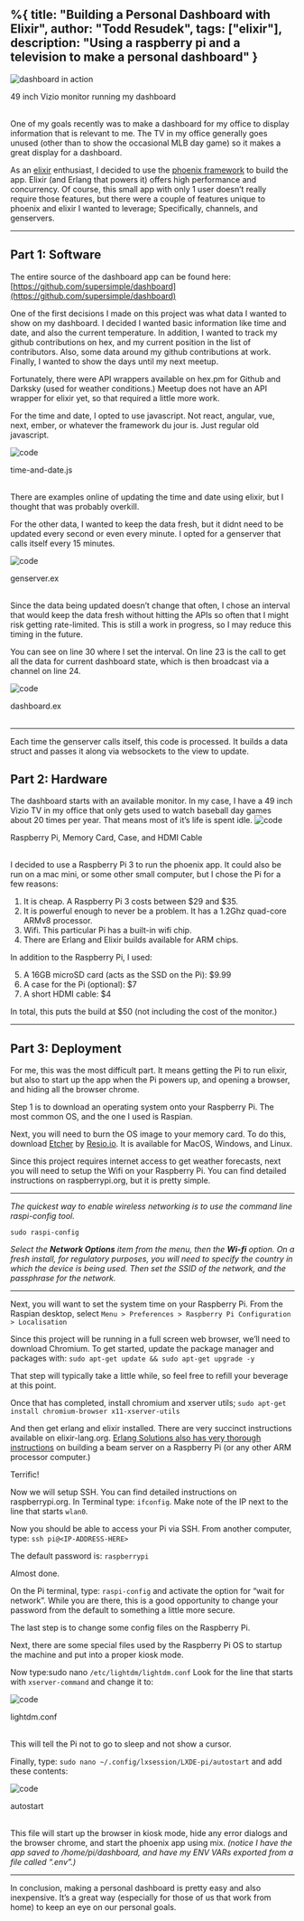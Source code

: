 %{
  title: "Building a Personal Dashboard with Elixir",
  author: "Todd Resudek",
  tags: ["elixir"],
  description: "Using a raspberry pi and a television to make a personal dashboard"
}
---
![dashboard in action](images/dashboard-title.jpeg)
<figcaption>49 inch Vizio monitor running my dashboard</figcaption>

<br />

One of my goals recently was to make a dashboard for my office to display information that is relevant to me. The TV in my office generally goes unused (other than to show the occasional MLB day game) so it makes a great display for a dashboard.

As an [elixir](https://elixir-lang.org/) enthusiast, I decided to use the [phoenix framework](http://phoenixframework.org/) to build the app. Elixir (and Erlang that powers it) offers high performance and concurrency. Of course, this small app with only 1 user doesn’t really require those features, but there were a couple of features unique to phoenix and elixir I wanted to leverage; Specifically, channels, and genservers.

---

## Part 1: Software

The entire source of the dashboard app can be found here: [https://github.com/supersimple/dashboard](https://github.com/supersimple/dashboard)

One of the first decisions I made on this project was what data I wanted to show on my dashboard. I decided I wanted basic information like time and date, and also the current temperature. In addition, I wanted to track my github contributions on hex, and my current position in the list of contributors. Also, some data around my github contributions at work. Finally, I wanted to show the days until my next meetup.

Fortunately, there were API wrappers available on hex.pm for Github and Darksky (used for weather conditions.) Meetup does not have an API wrapper for elixir yet, so that required a little more work.

For the time and date, I opted to use javascript. Not react, angular, vue, next, ember, or whatever the framework du jour is. Just regular old javascript.

![code](images/dashboard-code1.png)
<figcaption>time-and-date.js</figcaption>

<br />

There are examples online of updating the time and date using elixir, but I thought that was probably overkill.

For the other data, I wanted to keep the data fresh, but it didnt need to be updated every second or even every minute. I opted for a genserver that calls itself every 15 minutes.

![code](images/dashboard-code2.png)
<figcaption>genserver.ex</figcaption>

<br />

Since the data being updated doesn’t change that often, I chose an interval that would keep the data fresh without hitting the APIs so often that I might risk getting rate-limited. This is still a work in progress, so I may reduce this timing in the future.

You can see on line 30 where I set the interval. On line 23 is the call to get all the data for current dashboard state, which is then broadcast via a channel on line 24.

![code](images/dashboard-code3.png)
<figcaption>dashboard.ex</figcaption>

<br />

---

Each time the genserver calls itself, this code is processed. It builds a data struct and passes it along via websockets to the view to update.

## Part 2: Hardware

The dashboard starts with an available monitor. In my case, I have a 49 inch Vizio TV in my office that only gets used to watch baseball day games about 20 times per year. That means most of it’s life is spent idle.
![code](images/dashboard-parts.jpeg)
<figcaption>Raspberry Pi, Memory Card, Case, and HDMI Cable</figcaption>

<br />

I decided to use a Raspberry Pi 3 to run the phoenix app. It could also be run on a mac mini, or some other small computer, but I chose the Pi for a few reasons:

1. It is cheap. A Raspberry Pi 3 costs between $29 and $35.
2. It is powerful enough to never be a problem. It has a 1.2Ghz quad-core ARMv8 processor.
3. Wifi. This particular Pi has a built-in wifi chip.
4. There are Erlang and Elixir builds available for ARM chips.

In addition to the Raspberry Pi, I used:

5. A 16GB microSD card (acts as the SSD on the Pi): $9.99
6. A case for the Pi (optional): $7
7. A short HDMI cable: $4

In total, this puts the build at $50 (not including the cost of the monitor.)

---

## Part 3: Deployment

For me, this was the most difficult part. It means getting the Pi to run elixir, but also to start up the app when the Pi powers up, and opening a browser, and hiding all the browser chrome.

Step 1 is to download an operating system onto your Raspberry Pi. The most common OS, and the one I used is Raspian.

Next, you will need to burn the OS image to your memory card. To do this, download [Etcher](https://etcher.io/) by [Resio.io](https://resin.io/). It is available for MacOS, Windows, and Linux.

Since this project requires internet access to get weather forecasts, next you will need to setup the Wifi on your Raspberry Pi. You can find detailed instructions on raspberrypi.org, but it is pretty simple.

---

_The quickest way to enable wireless networking is to use the command line raspi-config tool._

`sudo raspi-config`

_Select the **Network Options** item from the menu, then the **Wi-fi** option. On a fresh install, for regulatory purposes, you will need to specify the country in which the device is being used. Then set the SSID of the network, and the passphrase for the network._

---

Next, you will want to set the system time on your Raspberry Pi. From the Raspian desktop, select `Menu > Preferences > Raspberry Pi Configuration > Localisation`

Since this project will be running in a full screen web browser, we’ll need to download Chromium. To get started, update the package manager and packages with: `sudo apt-get update && sudo apt-get upgrade -y`

That step will typically take a little while, so feel free to refill your beverage at this point.

Once that has completed, install chromium and xserver utils; `sudo apt-get install chromium-browser x11-xserver-utils`

And then get erlang and elixir installed. There are very succinct instructions available on elixir-lang.org. [Erlang Solutions also has very thorough instructions](https://www.erlang-solutions.com/blog/installing-elixir-on-a-raspberry-pi-the-easy-way.html) on building a beam server on a Raspberry Pi (or any other ARM processor computer.)

Terrific!

Now we will setup SSH. You can find detailed instructions on raspberrypi.org. In Terminal type: `ifconfig`. Make note of the IP next to the line that starts `wlan0`.

Now you should be able to access your Pi via SSH. From another computer, type: `ssh pi@<IP-ADDRESS-HERE>`

The default password is: `raspberrypi`

Almost done.

On the Pi terminal, type: `raspi-config` and activate the option for “wait for network”. While you are there, this is a good opportunity to change your password from the default to something a little more secure.

The last step is to change some config files on the Raspberry Pi.

Next, there are some special files used by the Raspberry Pi OS to startup the machine and put into a proper kiosk mode.

Now type:sudo nano `/etc/lightdm/lightdm.conf` Look for the line that starts with `xserver-command` and change it to:

![code](images/dashboard-code4.png)
<figcaption>lightdm.conf</figcaption>

<br />

This will tell the Pi not to go to sleep and not show a cursor.

Finally, type: `sudo nano ~/.config/lxsession/LXDE-pi/autostart` and add these contents:

![code](images/dashboard-code5.png)
<figcaption>autostart</figcaption>

<br />

This file will start up the browser in kiosk mode, hide any error dialogs and the browser chrome, and start the phoenix app using mix. _(notice I have the app saved to /home/pi/dashboard, and have my ENV VARs exported from a file called “.env”.)_

---

In conclusion, making a personal dashboard is pretty easy and also inexpensive. It’s a great way (especially for those of us that work from home) to keep an eye on our personal goals.